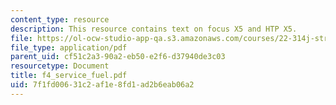 ```yaml
---
content_type: resource
description: This resource contains text on focus X5 and HTP X5.
file: https://ol-ocw-studio-app-qa.s3.amazonaws.com/courses/22-314j-structural-mechanics-in-nuclear-power-technology-fall-2006/7f1fd00631c2af1e8fd1ad2b6eab06a2_f4_service_fuel.pdf
file_type: application/pdf
parent_uid: cf51c2a3-90a2-eb50-e2f6-d37940de3c03
resourcetype: Document
title: f4_service_fuel.pdf
uid: 7f1fd006-31c2-af1e-8fd1-ad2b6eab06a2
---
```

